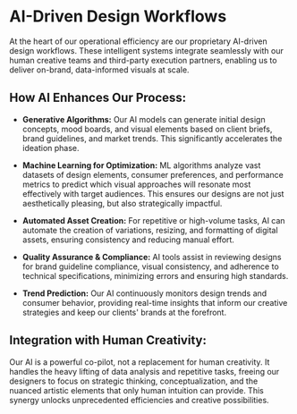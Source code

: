# AI-Driven Design Workflows

At the heart of our operational efficiency are our proprietary AI-driven design workflows. These intelligent systems integrate seamlessly with our human creative teams and third-party execution partners, enabling us to deliver on-brand, data-informed visuals at scale.

## How AI Enhances Our Process:

*   **Generative Algorithms:** Our AI models can generate initial design concepts, mood boards, and visual elements based on client briefs, brand guidelines, and market trends. This significantly accelerates the ideation phase.

*   **Machine Learning for Optimization:** ML algorithms analyze vast datasets of design elements, consumer preferences, and performance metrics to predict which visual approaches will resonate most effectively with target audiences. This ensures our designs are not just aesthetically pleasing, but also strategically impactful.

*   **Automated Asset Creation:** For repetitive or high-volume tasks, AI can automate the creation of variations, resizing, and formatting of digital assets, ensuring consistency and reducing manual effort.

*   **Quality Assurance & Compliance:** AI tools assist in reviewing designs for brand guideline compliance, visual consistency, and adherence to technical specifications, minimizing errors and ensuring high standards.

*   **Trend Prediction:** Our AI continuously monitors design trends and consumer behavior, providing real-time insights that inform our creative strategies and keep our clients' brands at the forefront.

## Integration with Human Creativity:

Our AI is a powerful co-pilot, not a replacement for human creativity. It handles the heavy lifting of data analysis and repetitive tasks, freeing our designers to focus on strategic thinking, conceptualization, and the nuanced artistic elements that only human intuition can provide. This synergy unlocks unprecedented efficiencies and creative possibilities.